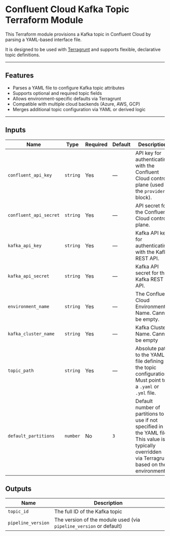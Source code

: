 # Confluent Cloud Kafka Topic Terraform Module

This Terraform module provisions a Kafka topic in Confluent Cloud by parsing a YAML-based interface file. 

It is designed to be used with [Terragrunt](https://terragrunt.gruntwork.io/) and supports flexible, declarative topic definitions.

---

## Features

- Parses a YAML file to configure Kafka topic attributes
- Supports optional and required topic fields
- Allows environment-specific defaults via Terragrunt
- Compatible with multiple cloud backends (Azure, AWS, GCP)
- Merges additional topic configuration via YAML or derived logic

---

## Inputs
| Name                   | Type     | Required | Default | Description                                                                                                                                        |
| ---------------------- | -------- | -------- | ------- | -------------------------------------------------------------------------------------------------------------------------------------------------- |
| `confluent_api_key`    | `string` | Yes    | —       | API key for authenticating with the Confluent Cloud control plane (used in the `provider` block).                                                  |
| `confluent_api_secret` | `string` | Yes    | —       | API secret for the Confluent Cloud control plane.                                                                                                  |
| `kafka_api_key`        | `string` | Yes    | —       | Kafka API key for authenticating with the Kafka REST API.                                                                                          |
| `kafka_api_secret`     | `string` | Yes    | —       | Kafka API secret for the Kafka REST API.                                                                                                           |
| `environment_name`     | `string` | Yes    | —       | The Confluent Cloud Environment Name. Cannot be empty.                                                                           |
| `kafka_cluster_name`   | `string` | Yes    | —       | Kafka Cluster Name. Cannot be empty                   |
| `topic_path`           | `string` | Yes    | —       | Absolute path to the YAML file defining the topic configuration. Must point to a `.yaml` or `.yml` file.                                           |
| `default_partitions`   | `number` | No     | `3`     | Default number of partitions to use if not specified in the YAML file. This value is typically overridden via Terragrunt based on the environment. |


## Outputs
| Name                   | Description                                                        |
| ---------------------- | ------------------------------------------------------------------ |
| `topic_id`             | The full ID of the Kafka topic                                     |
| `pipeline_version`     | The version of the module used (via `pipeline_version` or default) |


